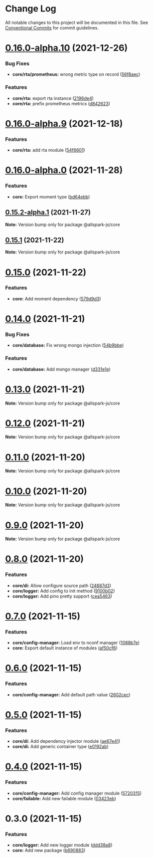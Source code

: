 # Change Log

All notable changes to this project will be documented in this file.
See [Conventional Commits](https://conventionalcommits.org) for commit guidelines.

# [0.16.0-alpha.10](https://github.com/andrewcpacifico/allspark-ts/compare/v0.16.0-alpha.9...v0.16.0-alpha.10) (2021-12-26)


### Bug Fixes

* **core/rta/prometheus:** wrong metric type on record ([56f8aec](https://github.com/andrewcpacifico/allspark-ts/commit/56f8aec42094947117337ba66ac75e5660d75d36))


### Features

* **core/rta:** export rta instance ([2196de4](https://github.com/andrewcpacifico/allspark-ts/commit/2196de4cca49fcfab03380a304ee219595f258f2))
* **core/rta:** prefix prometheus metrics ([d842623](https://github.com/andrewcpacifico/allspark-ts/commit/d8426232134aef6b4ae37442ab481c36f35cf427))





# [0.16.0-alpha.9](https://github.com/andrewcpacifico/allspark-ts/compare/v0.16.0-alpha.8...v0.16.0-alpha.9) (2021-12-18)


### Features

* **core/rta:** add rta module ([54f6601](https://github.com/andrewcpacifico/allspark-ts/commit/54f6601cf8c3568e586492abcfff3b74990cc4cc))





# [0.16.0-alpha.0](https://github.com/andrewcpacifico/allspark-ts/compare/v0.15.2-alpha.1...v0.16.0-alpha.0) (2021-11-28)


### Features

* **core:** Export moment type ([bd64ebb](https://github.com/andrewcpacifico/allspark-ts/commit/bd64ebb5fccf9f13100cca1b9be05235d3da844c))





## [0.15.2-alpha.1](https://github.com/andrewcpacifico/allspark-ts/compare/v0.15.2-alpha.0...v0.15.2-alpha.1) (2021-11-27)

**Note:** Version bump only for package @allspark-js/core





## [0.15.1](https://github.com/andrewcpacifico/allspark-ts/compare/v0.15.0...v0.15.1) (2021-11-22)

**Note:** Version bump only for package @allspark-js/core





# [0.15.0](https://github.com/andrewcpacifico/allspark-ts/compare/v0.14.0...v0.15.0) (2021-11-22)


### Features

* **core:** Add moment dependency ([579d9d3](https://github.com/andrewcpacifico/allspark-ts/commit/579d9d3930e3bbf072038d86be759697a3ad7ebd))





# [0.14.0](https://github.com/andrewcpacifico/allspark-ts/compare/v0.13.0...v0.14.0) (2021-11-21)


### Bug Fixes

* **core/database:** Fix wrong mongo injection ([54b9bbe](https://github.com/andrewcpacifico/allspark-ts/commit/54b9bbea9198826b1937884bb7fbcadacf56415f))


### Features

* **core/database:** Add mongo manager ([d331e1e](https://github.com/andrewcpacifico/allspark-ts/commit/d331e1e9e929fb81bf91aaf6c405b1b6408e6d33))





# [0.13.0](https://github.com/andrewcpacifico/allspark-ts/compare/v0.12.0...v0.13.0) (2021-11-21)

**Note:** Version bump only for package @allspark-js/core





# [0.12.0](https://github.com/andrewcpacifico/allspark-ts/compare/v0.11.0...v0.12.0) (2021-11-21)

**Note:** Version bump only for package @allspark-js/core





# [0.11.0](https://github.com/andrewcpacifico/allspark-ts/compare/v0.10.0...v0.11.0) (2021-11-20)

**Note:** Version bump only for package @allspark-js/core





# [0.10.0](https://github.com/andrewcpacifico/allspark-ts/compare/v0.9.0...v0.10.0) (2021-11-20)

**Note:** Version bump only for package @allspark-js/core





# [0.9.0](https://github.com/andrewcpacifico/allspark-ts/compare/v0.8.0...v0.9.0) (2021-11-20)

**Note:** Version bump only for package @allspark-js/core





# [0.8.0](https://github.com/andrewcpacifico/allspark-ts/compare/v0.7.0...v0.8.0) (2021-11-20)


### Features

* **core/di:** Allow configure source path ([24887d3](https://github.com/andrewcpacifico/allspark-ts/commit/24887d323e3eb8b5c8bd2a4f2a8c877857ce8f62))
* **core/logger:** Add config to init method ([9100b02](https://github.com/andrewcpacifico/allspark-ts/commit/9100b02fca44c4c7eb33097bc565e439da51b74a))
* **core/logger:** Add pino pretty support ([cea5463](https://github.com/andrewcpacifico/allspark-ts/commit/cea54638b1ed41046f21b6f0c63d4d8fb7fc548a))





# [0.7.0](https://github.com/andrewcpacifico/allspark-ts/compare/v0.6.1...v0.7.0) (2021-11-15)


### Features

* **core/config-manager:** Load env to nconf manager ([1088b7e](https://github.com/andrewcpacifico/allspark-ts/commit/1088b7ebab33ca70d759f6209903879e9536ef85))
* **core:** Export default instance of modules ([af50cf6](https://github.com/andrewcpacifico/allspark-ts/commit/af50cf661b45ed2bfcde621985d4890585e241f5))





# [0.6.0](https://github.com/andrewcpacifico/allspark-ts/compare/v0.5.1...v0.6.0) (2021-11-15)


### Features

* **core/config-manager:** Add default path value ([2602cec](https://github.com/andrewcpacifico/allspark-ts/commit/2602cec6387b954e2659e2e090baddc29d58bb02))





# [0.5.0](https://github.com/andrewcpacifico/allspark-ts/compare/v0.4.0...v0.5.0) (2021-11-15)


### Features

* **core/di:** Add dependency injector module ([ae67e41](https://github.com/andrewcpacifico/allspark-ts/commit/ae67e410a5f97cf24d8fa090426009d34b177d34))
* **core/di:** Add generic container type ([e0192ab](https://github.com/andrewcpacifico/allspark-ts/commit/e0192ab0f7a3e5fd79519856539e8217231b0e3e))





# [0.4.0](https://github.com/andrewcpacifico/allspark-ts/compare/v0.3.0...v0.4.0) (2021-11-15)


### Features

* **core/config-manager:** Add config manager module ([5720315](https://github.com/andrewcpacifico/allspark-ts/commit/572031587fe4a5111b297f6bbacec55043c53725))
* **core/failable:** Add new failable module ([03423eb](https://github.com/andrewcpacifico/allspark-ts/commit/03423eb2f32e27fb1a5f84d23859fcf42c181fae))





# 0.3.0 (2021-11-15)


### Features

* **core/logger:** Add new logger module ([ddd38a8](https://github.com/andrewcpacifico/allspark-ts/commit/ddd38a84c16ffaf7c7d58fe7f7aa77803f415d62))
* **core:** Add new package ([b690883](https://github.com/andrewcpacifico/allspark-ts/commit/b690883df30a5e562df6803d0155ac9c4e571ddd))

